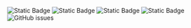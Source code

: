 ![Static Badge](https://img.shields.io/badge/blacklists-60-000000) ![Static Badge](https://img.shields.io/badge/blacklisted-2587181-cc0000) ![Static Badge](https://img.shields.io/badge/whitelisted-2244-00CC00) ![Static Badge](https://img.shields.io/badge/streaming_blacklist-28107-000000) ![GitHub issues](https://img.shields.io/github/issues/fabriziosalmi/blacklists)
